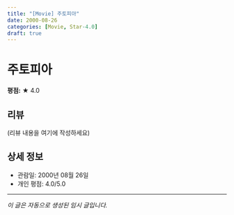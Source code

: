 ```yaml
---
title: "[Movie] 주토피아"
date: 2000-08-26
categories: [Movie, Star-4.0]
draft: true
---
```


# 주토피아

**평점:** ★ 4.0

## 리뷰

(리뷰 내용을 여기에 작성하세요)

## 상세 정보

- 관람일: 2000년 08월 26일
- 개인 평점: 4.0/5.0

---

*이 글은 자동으로 생성된 임시 글입니다.*
